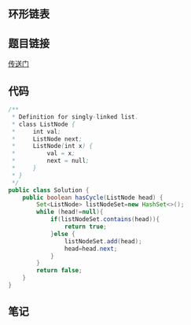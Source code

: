 ## 环形链表  
## 题目链接
[传送门](https://leetcode-cn.com/problems/linked-list-cycle/)
## 代码
```java
/**
 * Definition for singly-linked list.
 * class ListNode {
 *     int val;
 *     ListNode next;
 *     ListNode(int x) {
 *         val = x;
 *         next = null;
 *     }
 * }
 */
public class Solution {
    public boolean hasCycle(ListNode head) {
        Set<ListNode> listNodeSet=new HashSet<>();
        while (head!=null){
            if(listNodeSet.contains(head)){
                return true;
            }else {
                listNodeSet.add(head);
                head=head.next;
            }
        }
        return false;
    }
}
```
## 笔记